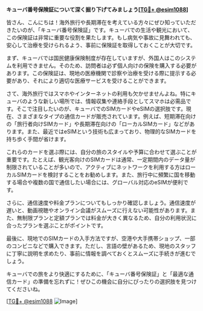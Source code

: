 **キューバ番号保険証について深く掘り下げてみましょう[[TG💪+ @esim1088](https://t.me/s/esim1088)]**

皆さん、こんにちは！海外旅行や長期滞在を考えている方々にぜひ知っていただきたいのが、「キューバ番号保険証」です。キューバでの生活や観光において、この保険証は非常に重要な役割を果たします。もし病気や事故に見舞われても、安心して治療を受けられるよう、事前に保険証を取得しておくことが大切です。

まず、キューバでは国民健康保険制度が存在していますが、外国人はこのシステムを利用できません。そのため、訪問者は必ず個人向けの保険を購入する必要があります。この保険証は、現地の医療機関で診察や治療を受ける際に提示する必要があり、それにより適切な医療サービスを受けることができます。

さて、海外旅行ではスマホやインターネットの利用も欠かせませんよね。特にキューバのような新しい場所では、情報収集や連絡手段としてスマホは必需品です。そこで注目したいのが、キューバでのSIMカードやeSIMの選択肢です。現在、さまざまなタイプの通信カードが販売されています。例えば、短期滞在向けの「旅行者向けSIMカード」や長期滞在向けの「ローカルSIMカード」などがあります。また、最近ではeSIMという技術も広まっており、物理的なSIMカードを持ち歩く手間が省けます。

これらのカードを選ぶ際には、自分の旅のスタイルや予算に合わせて選ぶことが重要です。たとえば、観光客向けのSIMカードは通常、一定期間内のデータ量が制限されていることが多いので、アクティブにネットワークを利用する方はローカルSIMカードを検討することをお勧めします。また、旅行中に頻繁に国を移動する場合や複数の国で通信したい場合には、グローバル対応のeSIMが便利です。

さらに、通信速度や料金プランについてもしっかり確認しましょう。通信速度が遅いと、動画視聴やオンライン会議がスムーズに行えない可能性があります。また、無制限プランと定額プランでは料金が大きく異なるため、自分の利用状況に合ったプランを選ぶことがポイントです。

最後に、現地でのSIMカードの入手方法ですが、空港や大手携帯ショップ、一部のコンビニなどで購入できます。ただし、言語の壁があるため、現地のスタッフに丁寧に説明を求めたり、事前に情報を調べておくとスムーズに手続きが進むでしょう。

キューバでの旅をより快適にするために、「キューバ番号保険証」と「最適な通信カード」の準備を忘れずに！ぜひこの機会に自分にぴったりの選択肢を見つけてくださいね。

[[TG💪+ @esim1088](https://t.me/s/esim1088) ![Image](https://i.postimg.cc/Y0z9fWf4/image.png)]
